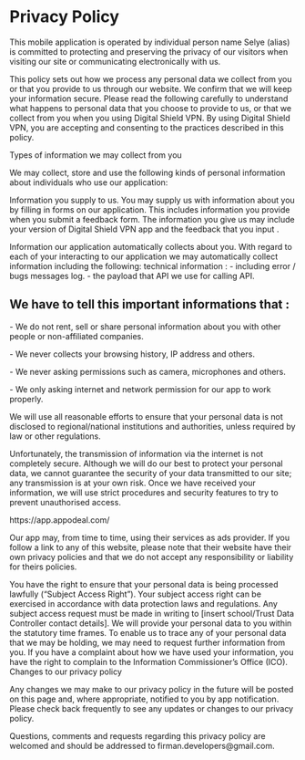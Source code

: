 
<h1>Privacy Policy</h1>

<p>
    This mobile application is operated by individual person name Selye (alias) is committed to protecting and preserving the privacy of our visitors when visiting our site or communicating electronically with us.
</p>

<p>
    This policy sets out how we process any personal data we collect from you or that you provide to us through our website. We confirm that we will keep your information secure. Please read the following carefully to understand what happens to personal data that you choose to provide to us, or that we collect from you when you using Digital Shield VPN. By using Digital Shield VPN, you are accepting and consenting to the practices described in this policy.
</p>

<p>
Types of information we may collect from you

We may collect, store and use the following kinds of personal information about individuals who use our application:

Information you supply to us. You may supply us with information about you by filling in forms on our application. This includes information you provide when you submit a feedback form. The information you give us may include your version of Digital Shield VPN app and the feedback that you input .

Information our application automatically collects about you. With regard to each of your interacting to our application we may automatically collect information including the following:
    technical information :
    - including error / bugs messages log. 
    - the payload that API we use for calling API.
</p>
<h2>
We have to tell this important informations that :
</h2>
<p>
- We do not rent, sell or share personal information about you with other people or non-affiliated companies.
</p>
<p>
- We never collects your browsing history, IP address and others.
</p>
<p>
- We never asking permissions such as camera, microphones and others.
</p>
<p>
- We only asking internet and network permission for our app to work properly.
</p>
<p>
We will use all reasonable efforts to ensure that your personal data is not disclosed to regional/national institutions and authorities, unless required by law or other regulations.
</p>
<p>
Unfortunately, the transmission of information via the internet is not completely secure. Although we will do our best to protect your personal data, we cannot guarantee the security of your data transmitted to our site; any transmission is at your own risk. Once we have received your information, we will use strict procedures and security features to try to prevent unauthorised access.
</p>
<p>
https://app.appodeal.com/
</p>
<p>
Our app may, from time to time, using their services as ads provider. If you follow a link to any of this website, please note that their website have their own privacy policies and that we do not accept any responsibility or liability for theirs policies.
</p>
<p>
You have the right to ensure that your personal data is being processed lawfully (“Subject Access Right”). Your subject access right can be exercised in accordance with data protection laws and regulations. Any subject access request must be made in writing to [insert school/Trust Data Controller contact details]. We will provide your personal data to you within the statutory time frames. To enable us to trace any of your personal data that we may be holding, we may need to request further information from you. If you have a complaint about how we have used your information, you have the right to complain to the Information Commissioner’s Office (ICO).
Changes to our privacy policy
</p>
<p>
Any changes we may make to our privacy policy in the future will be posted on this page and, where appropriate, notified to you by app notification. Please check back frequently to see any updates or changes to our privacy policy.
</p>
<p>
Questions, comments and requests regarding this privacy policy are welcomed and should be addressed to firman.developers@gmail.com.
</p>